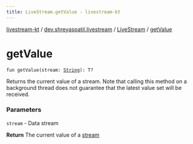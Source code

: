 ```yaml
---
title: LiveStream.getValue - livestream-kt
---
```


[livestream-kt](../../index.html) / [dev.shreyaspatil.livestream](../index.html) / [LiveStream](index.html) / [getValue](./get-value.html)

# getValue

`fun getValue(stream: `[`String`](https://kotlinlang.org/api/latest/jvm/stdlib/kotlin/-string/index.html)`): T?`

Returns the current value of a stream. Note that calling this method on a background thread
does not guarantee that the latest value set will be received.

### Parameters

`stream` - Data stream

**Return**
The current value of a [stream](get-value.html#dev.shreyaspatil.livestream.LiveStream$getValue(kotlin.String)/stream)

